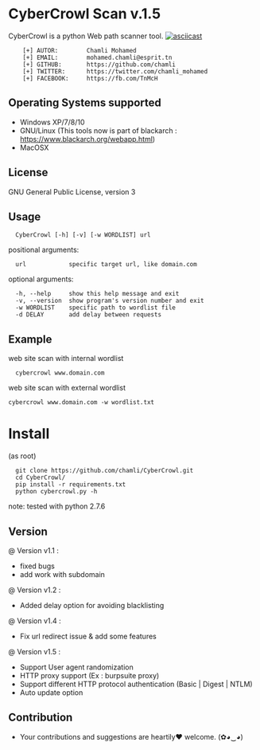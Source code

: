
# CyberCrowl Scan v.1.5


CyberCrowl is a python Web path scanner tool.
[![asciicast](https://asciinema.org/a/wR08nN64rSYxaFPZf6UYHLvmK.png)](https://asciinema.org/a/wR08nN64rSYxaFPZf6UYHLvmK)

```
    [+] AUTOR:        Chamli Mohamed
    [+] EMAIL:        mohamed.chamli@esprit.tn
    [+] GITHUB:       https://github.com/chamli
    [+] TWITTER:      https://twitter.com/chamli_mohamed
    [+] FACEBOOK:     https://fb.com/TnMcH
```

Operating Systems supported
---------------------------
- Windows XP/7/8/10
- GNU/Linux (This tools now is part of blackarch : https://www.blackarch.org/webapp.html)
- MacOSX


License
-------
GNU General Public License, version 3


Usage
-----

```
  CyberCrowl [-h] [-v] [-w WORDLIST] url
```

positional arguments:

```
  url            specific target url, like domain.com
```
optional arguments:

```
  -h, --help     show this help message and exit
  -v, --version  show program's version number and exit
  -w WORDLIST    specific path to wordlist file
  -d DELAY       add delay between requests
```

Example
-------

web site scan with internal wordlist
```
  cybercrowl www.domain.com
```
web site scan with external wordlist
  ```
  cybercrowl www.domain.com -w wordlist.txt
  ```


# Install


(as root)

```
  git clone https://github.com/chamli/CyberCrowl.git
  cd CyberCrowl/
  pip install -r requirements.txt
  python cybercrowl.py -h
```

note: tested with python 2.7.6 

Version
-------
@ Version v1.1 : 
- fixed bugs
- add work with subdomain

@ Version v1.2 :
- Added delay option for avoiding blacklisting

@ Version v1.4 :
- Fix url redirect issue & add some features  

@ Version v1.5 :
- Support User agent randomization
- HTTP proxy support (Ex : burpsuite proxy)
- Support different HTTP protocol authentication (Basic | Digest | NTLM) 
- Auto update option

Contribution
-------

- Your contributions and suggestions are heartily♥ welcome. (✿◕‿◕)
